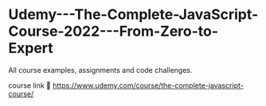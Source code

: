 # Udemy---The-Complete-JavaScript-Course-2022---From-Zero-to-Expert
All course examples, assignments and code challenges.

course link 🔗 https://www.udemy.com/course/the-complete-javascript-course/
